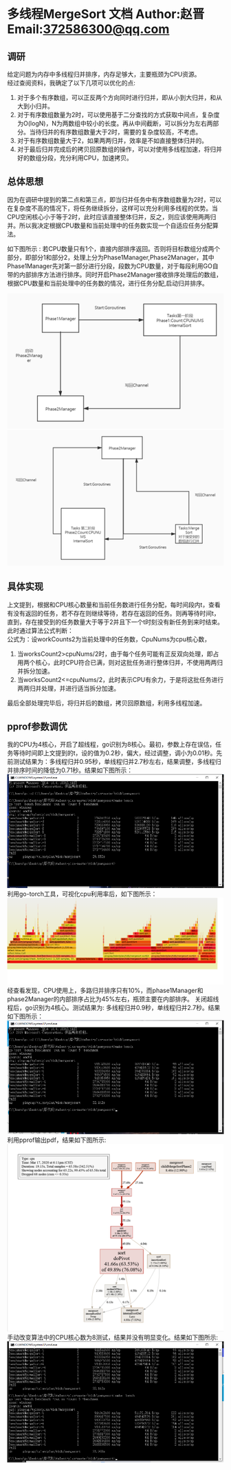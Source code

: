 # 多线程MergeSort 文档    Author:赵晋 Email:372586300@qq.com  
## 调研
给定问题为内存中多线程归并排序，内存足够大，主要瓶颈为CPU资源。   
经过查阅资料，我确定了以下几项可以优化的点:   
1. 对于多个有序数组，可以正反两个方向同时进行归并，即从小到大归并，和从大到小归并。   
2. 对于有序数组数量为2时，可以使用基于二分查找的方式获取中间点，复杂度为O(logN)，N为两数组中较小的长度。再从中间截断，可以拆分为左右两部分。当待归并的有序数组数量大于2时，需要的复杂度较高，不考虑。
3. 对于有序数组数量大于2，如果两两归并，效率是不如直接整体归并的。
4. 对于最后归并完成后的拷贝回原数组的操作，可以对使用多线程加速，将归并好的数组分段，充分利用CPU，加速拷贝。  
## 总体思想  
因为在调研中提到的第二点和第三点，即当归并任务中有序数组数量为2时，可以在复杂度不高的情况下，将任务继续拆分，这样可以充分利用多线程的优势。当CPU空闲核心小于等于2时，此时应该直接整体归并，反之，则应该使用两两归并。所以我决定根据CPU数量和当前处理中的任务数实现一个自适应任务分配算法。  

如下图所示 : 若CPU数量只有1个，直接内部排序返回。否则将目标数组分成两个部分，即部分1和部分2，处理上分为Phase1Manager,Phase2Manager，其中Phase1Manager先对第一部分进行分段，段数为CPU数量，对于每段利用GO自带的内部排序方法进行排序。同时开启Phase2Manager接收排序处理后的数组，根据CPU数量和当前处理中的任务数的情况，进行任务分配,启动归并排序。

![](./images/phase1.jpg)   
![](./images/phase2.jpg)   
## 具体实现   

上文提到，根据和CPU核心数量和当前任务数进行任务分配，每时间段内t，查看有没有返回的任务，若不存在则继续等待，若存在返回的任务。则再等待时间t，直到，存在接受到的任务数量大于等于2并且下一个t时刻没有新任务到来时结束。此时通过算法公式判断：   
公式为：设workCounts2为当前处理中的任务数，CpuNums为cpu核心数，  
1. 当worksCount2>cpuNums/2时，由于每个任务可能有正反双向处理，即占用两个核心，此时CPU符合已满，则对这批任务进行整体归并，不使用两两归并拆分加速。
2. 当worksCount2<=cpuNums/2，此时表示CPU有余力，于是将这批任务进行两两归并处理，并进行适当拆分加速。    

最后全部处理完毕后，将归并后的数组，拷贝回原数组，利用多线程加速。
## pprof参数调优
我的CPU为4核心，开启了超线程，go识别为8核心。最初，参数上存在误估，任务等待时间即上文提到的t，设的值为0.2秒，偏大，经过调整，调小为0.01秒。先前测试结果为：多线程归并0.95秒，单线程归并2.7秒左右，结果调整，多线程归并排序时间的降低为0.71秒。结果如下图所示：   
![](./images/Adjust2.png)   利用go-torch工具，可视化cpu利用率后，如下图所示：
![](./images/FlameGraph1.png)    
经查看发现，CPU使用上，多路归并排序只有10%，而phase1Manager和phase2Manager的内部排序占比为45%左右，瓶颈主要在内部排序。
关闭超线程后，go识别为4核心。测试结果为:   多线程归并0.9秒，单线程归并2.7秒。结果如下图所示：   
![](./images/Adjust3.png) 
利用pprof输出pdf，结果如下图所示:
![](./images/pdf1.png)  
手动改变算法中的CPU核心数为8测试，结果并没有明显变化。结果如下图所示:
![](./images/Adjust4.png)

